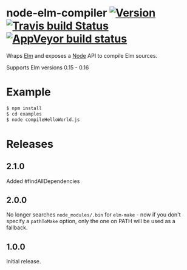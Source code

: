 # node-elm-compiler [![Version](https://img.shields.io/npm/v/elm-webpack-loader.svg)](https://www.npmjs.com/package/elm-webpack-loader) [![Travis build Status](https://travis-ci.org/rtfeldman/node-elm-compiler.svg?branch=master)](http://travis-ci.org/rtfeldman/node-elm-compiler) [![AppVeyor build status](https://ci.appveyor.com/api/projects/status/xv83jcomgb81i1iu/branch/master?svg=true)](https://ci.appveyor.com/project/rtfeldman/node-elm-compiler/branch/master)

Wraps [Elm](https://elm-lang.org) and exposes a [Node](https://nodejs.org) API to compile Elm sources.

Supports Elm versions 0.15 - 0.16

# Example

```bash
$ npm install
$ cd examples
$ node compileHelloWorld.js
```

# Releases

## 2.1.0

Added #findAllDependencies

## 2.0.0

No longer searches `node_modules/.bin` for `elm-make` - now if you don't specify
a `pathToMake` option, only the one on PATH will be used as a fallback.

## 1.0.0

Initial release.
